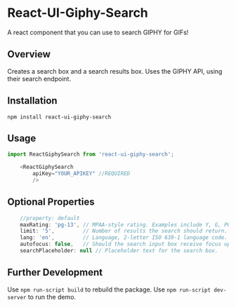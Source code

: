 
# React-UI-Giphy-Search

A react component that you can use to search GIPHY for GIFs!

## Overview

Creates a search box and a search results box.
Uses the GIPHY API, using their search endpoint.

## Installation

```npm install react-ui-giphy-search```

## Usage

```javascript
import ReactGiphySearch from 'react-ui-giphy-search';

	<ReactGiphySearch 
		apiKey="YOUR_APIKEY" //REQUIRED
		/>
```

## Optional Properties

```javascript
	//property: default
    maxRating: 'pg-13', // MPAA-style rating. Examples include Y, G, PG, PG-13 and R.
    limit: '5',			// Number of results the search should return.
    lang: 'en',			// Language, 2-letter ISO 639-1 language code.
    autofocus: false,	// Should the search input box receive focus upon page load?
    searchPlaceholder: null // Placeholder text for the search box.
```

## Further Development

Use ```npm run-script build``` to rebuild the package.
Use ```npm run-script dev-server``` to run the demo.
